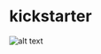 # kickstarter

![alt text](https://github.com/c3crocks/kickstarter/Resources/Outcomes_vs_Goals.png?raw=true)